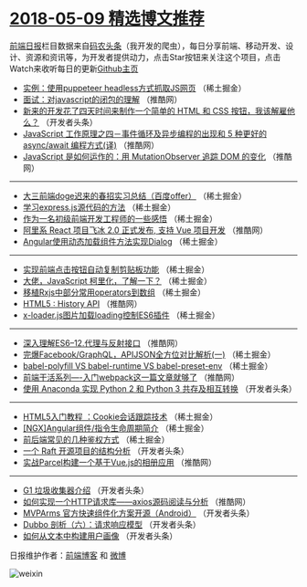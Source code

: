 # [2018-05-09 精选博文推荐](https://toutiao.qdkfweb.cn/date/2018/05/09)

[前端日报](https://qdkfweb.cn/c/news)栏目数据来自[码农头条](https://toutiao.qdkfweb.cn/)（我开发的爬虫），每日分享前端、移动开发、设计、资源和资讯等，为开发者提供动力，点击Star按钮来关注这个项目，点击Watch来收听每日的更新[Github主页](https://github.com/kujian/frontendDaily)
* [实例：使用puppeteer headless方式抓取JS网页](https://toutiao.qdkfweb.cn/73581.html) （稀土掘金）
* [面试：对javascript的闭包的理解](https://toutiao.qdkfweb.cn/73558.html) （推酷网）
* [新来的开发花了四天时间来制作一个简单的 HTML 和 CSS 按钮，我该解雇他么？](https://toutiao.qdkfweb.cn/73499.html) （开发者头条）
* [JavaScript 工作原理之四－事件循环及异步编程的出现和 5 种更好的 async/await 编程方式(译)](https://toutiao.qdkfweb.cn/73559.html) （推酷网）
* [JavaScript 是如何运作的：用 MutationObserver 追踪 DOM 的变化](https://toutiao.qdkfweb.cn/73553.html) （推酷网）

***
* [大三前端doge迟来的春招实习总结（百度offer）](https://toutiao.qdkfweb.cn/73469.html) （稀土掘金）
* [学习express.js源代码的方法](https://toutiao.qdkfweb.cn/73479.html) （稀土掘金）
* [作为一名初级前端开发工程师的一些感悟](https://toutiao.qdkfweb.cn/73620.html) （稀土掘金）
* [阿里系 React 项目飞冰 2.0 正式发布, 支持 Vue 项目开发](https://toutiao.qdkfweb.cn/73544.html) （推酷网）
* [Angular使用动态加载组件方法实现Dialog](https://toutiao.qdkfweb.cn/73615.html) （稀土掘金）

***
* [实现前端点击按钮自动复制剪贴板功能](https://toutiao.qdkfweb.cn/73484.html) （稀土掘金）
* [大佬，JavaScript 柯里化，了解一下？](https://toutiao.qdkfweb.cn/73475.html) （稀土掘金）
* [移植Rxjs中部分常用operators到数组](https://toutiao.qdkfweb.cn/73476.html) （稀土掘金）
* [HTML5 : History API](https://toutiao.qdkfweb.cn/73548.html) （推酷网）
* [x-loader.js图片加载loading控制ES6插件](https://toutiao.qdkfweb.cn/73480.html) （稀土掘金）

***
* [深入理解ES6&#8211;12.代理与反射接口](https://toutiao.qdkfweb.cn/73560.html) （推酷网）
* [完爆Facebook/GraphQL，APIJSON全方位对比解析(一)](https://toutiao.qdkfweb.cn/73472.html) （稀土掘金）
* [babel-polyfill VS babel-runtime VS babel-preset-env](https://toutiao.qdkfweb.cn/73482.html) （稀土掘金）
* [前端干活系列&#8212;-入门webpack这一篇文章就够了](https://toutiao.qdkfweb.cn/73551.html) （推酷网）
* [使用 Anaconda 实现 Python 2 和 Python 3 共存及相互转换](https://toutiao.qdkfweb.cn/73494.html) （开发者头条）

***
* [HTML5入门教程 ：Cookie会话跟踪技术](https://toutiao.qdkfweb.cn/73473.html) （稀土掘金）
* [[NGX]Angular组件/指令生命周期简介](https://toutiao.qdkfweb.cn/73474.html) （稀土掘金）
* [前后端常见的几种鉴权方式](https://toutiao.qdkfweb.cn/73483.html) （稀土掘金）
* [一个 Raft 开源项目的结构分析](https://toutiao.qdkfweb.cn/73496.html) （开发者头条）
* [实战Parcel构建一个基于Vue.js的相册应用](https://toutiao.qdkfweb.cn/73555.html) （推酷网）

***
* [G1 垃圾收集器介绍](https://toutiao.qdkfweb.cn/73488.html) （开发者头条）
* [如何实现一个HTTP请求库——axios源码阅读与分析](https://toutiao.qdkfweb.cn/73557.html) （推酷网）
* [MVPArms 官方快速组件化方案开源（Android）](https://toutiao.qdkfweb.cn/73500.html) （开发者头条）
* [Dubbo 剖析（六）：请求响应模型](https://toutiao.qdkfweb.cn/73490.html) （开发者头条）
* [如何从文本中构建用户画像](https://toutiao.qdkfweb.cn/73493.html) （开发者头条）

日报维护作者：[前端博客](https://qdkfweb.cn/) 和 [微博](https://qdkfweb.cn/go/weibo)

![weixin](https://user-images.githubusercontent.com/3055447/38468989-651132ac-3b80-11e8-8e6b-15122322a9d7.png)